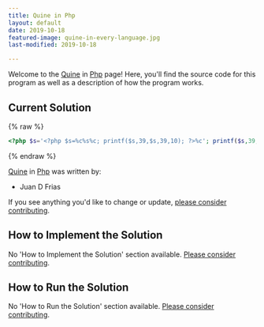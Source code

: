 ```yaml
---
title: Quine in Php
layout: default
date: 2019-10-18
featured-image: quine-in-every-language.jpg
last-modified: 2019-10-18

---
```


Welcome to the [Quine](https://rzuckerm.github.io/sample-programs-website-copy/projects/quine) in [Php](https://rzuckerm.github.io/sample-programs-website-copy/languages/php) page! Here, you'll find the source code for this program as well as a description of how the program works.

## Current Solution

{% raw %}

```php
<?php $s='<?php $s=%c%s%c; printf($s,39,$s,39,10); ?>%c'; printf($s,39,$s,39,10); ?>
```

{% endraw %}

[Quine](https://rzuckerm.github.io/sample-programs-website-copy/projects/quine) in [Php](https://rzuckerm.github.io/sample-programs-website-copy/languages/php) was written by:

- Juan D Frias

If you see anything you'd like to change or update, [please consider contributing](https://github.com/TheRenegadeCoder/sample-programs).

## How to Implement the Solution

No 'How to Implement the Solution' section available. [Please consider contributing](https://github.com/TheRenegadeCoder/sample-programs-website).

## How to Run the Solution

No 'How to Run the Solution' section available. [Please consider contributing](https://github.com/TheRenegadeCoder/sample-programs-website).